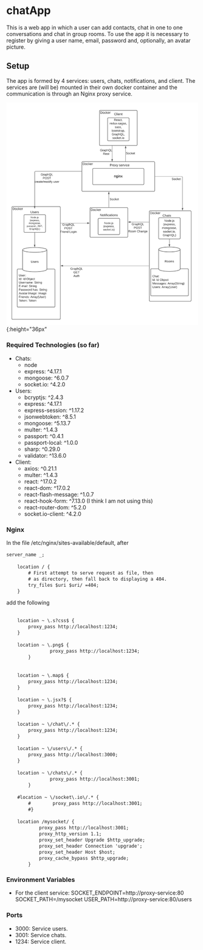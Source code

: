 # chatApp
This is a web app in which a user can add contacts, chat in one to one conversations and chat in group rooms. To use the app it is necessary to register by giving a user name,  email, password and, optionally, an avatar picture.
## Setup
The app is formed by 4 services:  users, chats, notifications, and client. The services are (will be) mounted in their own docker container and the communication is through an Nginx proxy service. 

![Diagram](./chatAV1.png) {:height="36px"
### Required Technologies (so far)
* Chats:
	- node
	- express: ^4.17.1
	- mongoose: ^6.0.7
	- socket.io: ^4.2.0
* Users:
	- bcryptjs: ^2.4.3
	- express: ^4.17.1
	- express-session: ^1.17.2
	- jsonwebtoken: ^8.5.1
	- mongoose: ^5.13.7
	- multer: ^1.4.3
	- passport: ^0.4.1
	- passport-local: ^1.0.0
	- sharp: ^0.29.0
	- validator: ^13.6.0
* Client:
	-	axios: ^0.21.1
	-	multer: ^1.4.3
	-	react: ^17.0.2
	-	react-dom: ^17.0.2
	-	react-flash-message: ^1.0.7
	-	react-hook-form: ^7.13.0 (I think I am not using this)
	-	react-router-dom: ^5.2.0
	-	socket.io-client: ^4.2.0

### Nginx
In the file /etc/nginx/sites-available/default, after 
```
server_name _;

	location / {
		# First attempt to serve request as file, then
		# as directory, then fall back to displaying a 404.
		try_files $uri $uri/ =404;
	}
```
add the following

```

	location ~ \.s?css$ {
		proxy_pass http://localhost:1234;
	}

	location ~ \.png$ {
                proxy_pass http://localhost:1234;
        }


	location ~ \.map$ {
		proxy_pass http://localhost:1234;
	}

	location ~ \.jsx?$ {
		proxy_pass http://localhost:1234;
	}
	
	location ~ \/chat\/.* {
		proxy_pass http://localhost:1234;
	}

	location ~ \/users\/.* {
		proxy_pass http://localhost:3000;
	}

	location ~ \/chats\/.* {
                proxy_pass http://localhost:3001;
        }

	#location ~ \/socket\.io\/.* {
        #        proxy_pass http://localhost:3001;
        #}

	location /mysocket/ {
     		proxy_pass http://localhost:3001; 
      		proxy_http_version 1.1;
      		proxy_set_header Upgrade $http_upgrade;
      		proxy_set_header Connection 'upgrade';
      		proxy_set_header Host $host;
      		proxy_cache_bypass $http_upgrade;
    	} 

```

### Environment Variables
- For the client service:
		SOCKET_ENDPOINT=http://proxy-service:80
		SOCKET_PATH=/mysocket
		USER_PATH=http://proxy-service:80/users

 ### Ports
 - 3000: Service users.
 - 3001: Service chats.
 - 1234: Service client.
